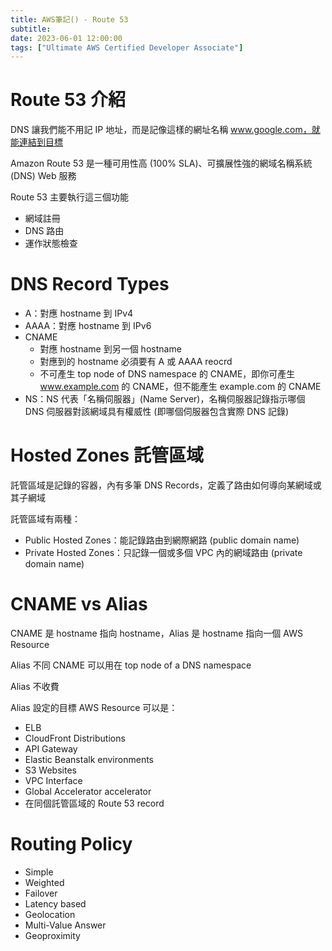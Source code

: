 ```yaml
---
title: AWS筆記() - Route 53
subtitle: 
date: 2023-06-01 12:00:00
tags: ["Ultimate AWS Certified Developer Associate"]
---
```


# Route 53 介紹

DNS 讓我們能不用記 IP 地址，而是記像這樣的網址名稱 www.google.com，就能連結到目標

Amazon Route 53 是一種可用性高 (100% SLA)、可擴展性強的網域名稱系統(DNS) Web 服務

Route 53 主要執行這三個功能

- 網域註冊
- DNS 路由
- 運作狀態檢查


# DNS Record Types


- A：對應 hostname 到 IPv4
- AAAA：對應 hostname 到 IPv6
- CNAME
  - 對應 hostname 到另一個 hostname
  - 對應到的 hostname 必須要有 A 或 AAAA reocrd
  - 不可產生 top node of DNS namespace 的 CNAME，即你可產生 www.example.com 的 CNAME，但不能產生 example.com 的 CNAME
- NS：NS 代表「名稱伺服器」(Name Server)，名稱伺服器記錄指示哪個 DNS 伺服器對該網域具有權威性 (即哪個伺服器包含實際 DNS 記錄)



# Hosted Zones 託管區域

託管區域是記錄的容器，內有多筆 DNS Records，定義了路由如何導向某網域或其子網域

託管區域有兩種：

- Public Hosted Zones：能記錄路由到網際網路 (public domain name)
- Private Hosted Zones：只記錄一個或多個 VPC 內的網域路由 (private domain name)


# CNAME vs Alias

CNAME 是 hostname 指向 hostname，Alias 是 hostname 指向一個 AWS Resource

Alias 不同 CNAME 可以用在 top node of a DNS namespace

Alias 不收費

Alias 設定的目標 AWS Resource 可以是：
- ELB
- CloudFront Distributions
- API Gateway
- Elastic Beanstalk environments
- S3 Websites
- VPC Interface
- Global Accelerator accelerator
- 在同個託管區域的 Route 53 record


# Routing Policy


- Simple
- Weighted
- Failover
- Latency based
- Geolocation
- Multi-Value Answer
- Geoproximity

